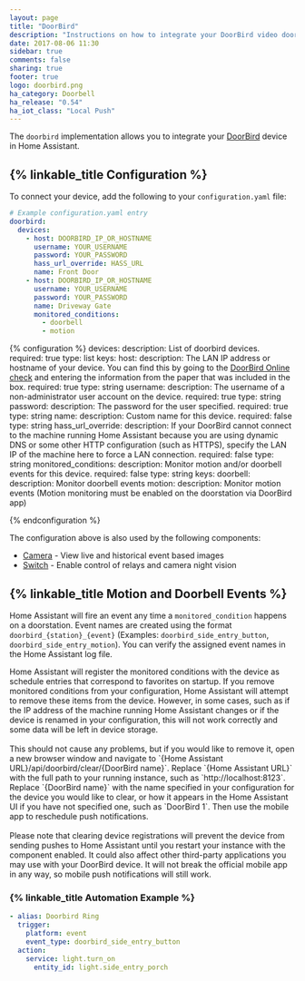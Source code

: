 ```yaml
---
layout: page
title: "DoorBird"
description: "Instructions on how to integrate your DoorBird video doorbell with Home Assistant."
date: 2017-08-06 11:30
sidebar: true
comments: false
sharing: true
footer: true
logo: doorbird.png
ha_category: Doorbell
ha_release: "0.54"
ha_iot_class: "Local Push"
---
```


The `doorbird` implementation allows you to integrate your [DoorBird](http://www.doorbird.com/) device in Home Assistant.

## {% linkable_title Configuration %}

To connect your device, add the following to your `configuration.yaml` file:

```yaml
# Example configuration.yaml entry
doorbird:
  devices:
    - host: DOORBIRD_IP_OR_HOSTNAME
      username: YOUR_USERNAME
      password: YOUR_PASSWORD
      hass_url_override: HASS_URL
      name: Front Door
    - host: DOORBIRD_IP_OR_HOSTNAME
      username: YOUR_USERNAME
      password: YOUR_PASSWORD
      name: Driveway Gate
      monitored_conditions:
        - doorbell
        - motion
```

{% configuration %}
devices:
  description: List of doorbird devices.
  required: true
  type: list
  keys:
    host:
      description: The LAN IP address or hostname of your device. You can find this by going to the [DoorBird Online check](http://www.doorbird.com/checkonline) and entering the information from the paper that was included in the box.
      required: true
      type: string
    username:
      description: The username of a non-administrator user account on the device.
      required: true
      type: string
    password:
      description: The password for the user specified.
      required: true
      type: string
    name:
      description: Custom name for this device.
      required: false
      type: string
    hass_url_override:
      description: If your DoorBird cannot connect to the machine running Home Assistant because you are using dynamic DNS or some other HTTP configuration (such as HTTPS), specify the LAN IP of the machine here to force a LAN connection.
      required: false
      type: string
    monitored_conditions:
      description: Monitor motion and/or doorbell events for this device.
      required: false
      type: string
      keys:
        doorbell:
          description: Monitor doorbell events
        motion:
          description: Monitor motion events (Motion monitoring must be enabled on the doorstation via DoorBird app)

{% endconfiguration %}

The configuration above is also used by the following components:
- [Camera](../camera.doorbird) - View live and historical event based images
- [Switch](../switch.doorbird) - Enable control of relays and camera night vision

## {% linkable_title Motion and Doorbell Events %}

Home Assistant will fire an event any time a `monitored_condition` happens on a doorstation.  Event names are created using the format `doorbird_{station}_{event}` (Examples: `doorbird_side_entry_button`, `doorbird_side_entry_motion`).  You can verify the assigned event names in the Home Assistant log file.

<p class="note info">
Home Assistant will register the monitored conditions with the device as schedule entries that correspond to favorites on startup. If you remove monitored conditions from your configuration, Home Assistant will attempt to remove these items from the device. However, in some cases, such as if the IP address of the machine running Home Assistant changes or if the device is renamed in your configuration, this will not work correctly and some data will be left in device storage.
<br><br>
This should not cause any problems, but if you would like to remove it, open a new browser window and navigate to `{Home Assistant URL}/api/doorbird/clear/{DoorBird name}`. Replace `{Home Assistant URL}` with the full path to your running instance, such as `http://localhost:8123`. Replace `{DoorBird name}` with the name specified in your configuration for the device you would like to clear, or how it appears in the Home Assistant UI if you have not specified one, such as `DoorBird 1`. Then use the mobile app to reschedule push notifications.
<br><br>
Please note that clearing device registrations will prevent the device from sending pushes to Home Assistant until you restart your instance with the component enabled. It could also affect other third-party applications you may use with your DoorBird device. It will not break the official mobile app in any way, so mobile push notifications will still work.
</p>

### {% linkable_title Automation Example %}
```yaml
- alias: Doorbird Ring
  trigger:
    platform: event
    event_type: doorbird_side_entry_button
  action:
    service: light.turn_on
      entity_id: light.side_entry_porch
```
